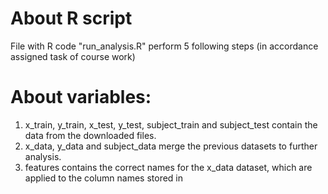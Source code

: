# About R script
File with R code "run_analysis.R" perform 5 following steps (in accordance assigned task of course work)

# About variables:
1. x_train, y_train, x_test, y_test, subject_train and subject_test contain the data from the downloaded files.
2. x_data, y_data and subject_data merge the previous datasets to further analysis.
3. features contains the correct names for the x_data dataset, which are applied to the column names stored in
